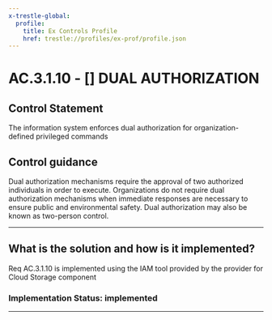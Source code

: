 ```yaml
---
x-trestle-global:
  profile:
    title: Ex Controls Profile
    href: trestle://profiles/ex-prof/profile.json
---
```


# AC.3.1.10 - \[\] DUAL AUTHORIZATION

## Control Statement

The information system enforces dual authorization for organization-defined privileged commands

## Control guidance

Dual authorization mechanisms require the approval of two authorized individuals in order to execute. Organizations do not require dual authorization mechanisms when immediate responses are necessary to ensure public and environmental safety. Dual authorization may also be known as two-person control.

______________________________________________________________________

## What is the solution and how is it implemented?

<!-- For implementation status enter one of: implemented, partial, planned, alternative, not-applicable -->

<!-- Note that the list of rules under ### Rules: is read-only and changes will not be captured after assembly to JSON -->

Req AC.3.1.10  is implemented using the IAM tool provided by the provider for Cloud Storage component

### Implementation Status: implemented

______________________________________________________________________
